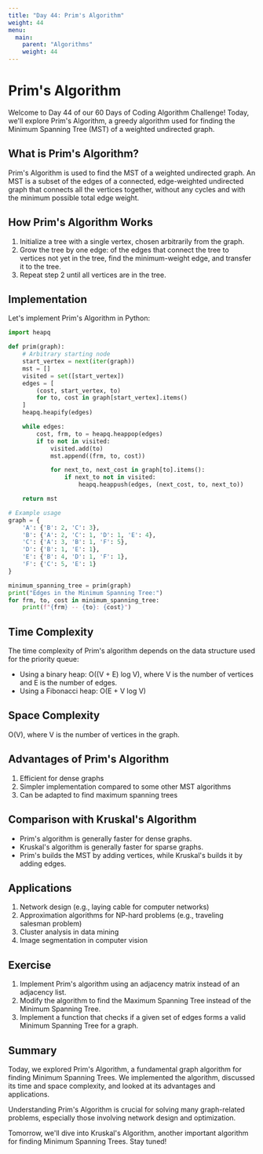 ```yaml
---
title: "Day 44: Prim's Algorithm"
weight: 44
menu:
  main:
    parent: "Algorithms"
    weight: 44
---
```


# Prim's Algorithm

Welcome to Day 44 of our 60 Days of Coding Algorithm Challenge! Today, we'll explore Prim's Algorithm, a greedy algorithm used for finding the Minimum Spanning Tree (MST) of a weighted undirected graph.

## What is Prim's Algorithm?

Prim's Algorithm is used to find the MST of a weighted undirected graph. An MST is a subset of the edges of a connected, edge-weighted undirected graph that connects all the vertices together, without any cycles and with the minimum possible total edge weight.

## How Prim's Algorithm Works

1. Initialize a tree with a single vertex, chosen arbitrarily from the graph.
2. Grow the tree by one edge: of the edges that connect the tree to vertices not yet in the tree, find the minimum-weight edge, and transfer it to the tree.
3. Repeat step 2 until all vertices are in the tree.

## Implementation

Let's implement Prim's Algorithm in Python:

```python
import heapq

def prim(graph):
    # Arbitrary starting node
    start_vertex = next(iter(graph))
    mst = []
    visited = set([start_vertex])
    edges = [
        (cost, start_vertex, to)
        for to, cost in graph[start_vertex].items()
    ]
    heapq.heapify(edges)

    while edges:
        cost, frm, to = heapq.heappop(edges)
        if to not in visited:
            visited.add(to)
            mst.append((frm, to, cost))

            for next_to, next_cost in graph[to].items():
                if next_to not in visited:
                    heapq.heappush(edges, (next_cost, to, next_to))

    return mst

# Example usage
graph = {
    'A': {'B': 2, 'C': 3},
    'B': {'A': 2, 'C': 1, 'D': 1, 'E': 4},
    'C': {'A': 3, 'B': 1, 'F': 5},
    'D': {'B': 1, 'E': 1},
    'E': {'B': 4, 'D': 1, 'F': 1},
    'F': {'C': 5, 'E': 1}
}

minimum_spanning_tree = prim(graph)
print("Edges in the Minimum Spanning Tree:")
for frm, to, cost in minimum_spanning_tree:
    print(f"{frm} -- {to}: {cost}")
```

## Time Complexity

The time complexity of Prim's algorithm depends on the data structure used for the priority queue:

- Using a binary heap: O((V + E) log V), where V is the number of vertices and E is the number of edges.
- Using a Fibonacci heap: O(E + V log V)

## Space Complexity

O(V), where V is the number of vertices in the graph.

## Advantages of Prim's Algorithm

1. Efficient for dense graphs
2. Simpler implementation compared to some other MST algorithms
3. Can be adapted to find maximum spanning trees

## Comparison with Kruskal's Algorithm

- Prim's algorithm is generally faster for dense graphs.
- Kruskal's algorithm is generally faster for sparse graphs.
- Prim's builds the MST by adding vertices, while Kruskal's builds it by adding edges.

## Applications

1. Network design (e.g., laying cable for computer networks)
2. Approximation algorithms for NP-hard problems (e.g., traveling salesman problem)
3. Cluster analysis in data mining
4. Image segmentation in computer vision

## Exercise

1. Implement Prim's algorithm using an adjacency matrix instead of an adjacency list.
2. Modify the algorithm to find the Maximum Spanning Tree instead of the Minimum Spanning Tree.
3. Implement a function that checks if a given set of edges forms a valid Minimum Spanning Tree for a graph.

## Summary

Today, we explored Prim's Algorithm, a fundamental graph algorithm for finding Minimum Spanning Trees. We implemented the algorithm, discussed its time and space complexity, and looked at its advantages and applications.

Understanding Prim's Algorithm is crucial for solving many graph-related problems, especially those involving network design and optimization.

Tomorrow, we'll dive into Kruskal's Algorithm, another important algorithm for finding Minimum Spanning Trees. Stay tuned!
